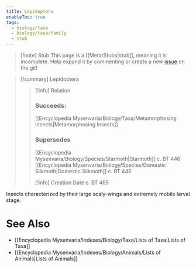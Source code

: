 ```yaml
---
title: Lepidoptera
enableToc: true
tags:
  - biology/taxa
  - biology/taxa/family
  - stub
---
```


> [!note] Stub
> This page is a [[Meta/Stubs|stub]], meaning it is incomplete. Help expand it by commenting or create a new [issue](https://github.com/RagtimeGal/quartz--encyclopedia-mysenvaria/issues/new/choose) on the git!


> [!summary] Lepidoptera
> > [!info] Relation
> > ### Succeeds:
> > [[Encyclopedia Mysenvaria/Biology/Taxa/Metamorphosing Insects|Metamorphosing Insects]]
> > ### Supersedes 
> > [[Encyclopedia Mysenvaria/Biology/Species/Starmoth|Starmoth]] c. BT 446
> > [[Encyclopedia Mysenvaria/Biology/Species/Domestic Silkmoth|Domestic Silkmoth]] c. BT 446
>
> > [!info] Creation Date
> > c. BT 485

Insects characterized by their large scaly-wings and extremely mobile larval stage.

# See Also
- [[Encyclopedia Mysenvaria/Indexes/Biology/Taxa/Lists of Taxa|Lists of Taxa]]
- [[Encyclopedia Mysenvaria/Indexes/Biology/Animals/Lists of Animals|Lists of Animals]]
